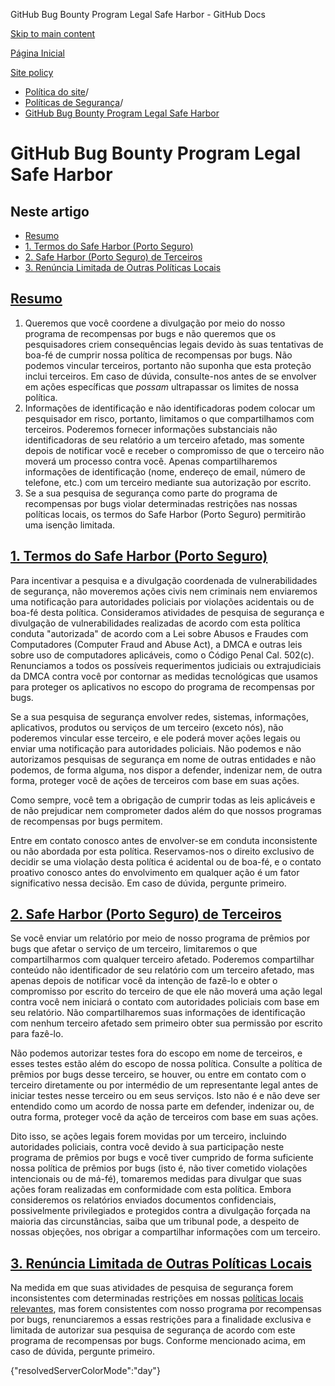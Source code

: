 GitHub Bug Bounty Program Legal Safe Harbor - GitHub Docs

[Skip to main content](#main-content)

[Página Inicial](/pt)

[Site policy](/pt/site-policy)

* [Política do site](/pt/site-policy)/
* [Políticas de Segurança](/pt/site-policy/security-policies)/
* [GitHub Bug Bounty Program Legal Safe Harbor](/pt/site-policy/security-policies/github-bug-bounty-program-legal-safe-harbor)

GitHub Bug Bounty Program Legal Safe Harbor
==========

Neste artigo
----------

* [Resumo](#summary)
* [1. Termos do Safe Harbor (Porto Seguro)](#1-safe-harbor-terms)
* [2. Safe Harbor (Porto Seguro) de Terceiros](#2-third-party-safe-harbor)
* [3. Renúncia Limitada de Outras Políticas Locais](#3-limited-waiver-of-other-site-policies)

[Resumo](#summary)
----------

1. Queremos que você coordene a divulgação por meio do nosso programa de recompensas por bugs e não queremos que os pesquisadores criem consequências legais devido às suas tentativas de boa-fé de cumprir nossa política de recompensas por bugs. Não podemos vincular terceiros, portanto não suponha que esta proteção inclui terceiros. Em caso de dúvida, consulte-nos antes de se envolver em ações específicas que *possam* ultrapassar os limites de nossa política.
2. Informações de identificação e não identificadoras podem colocar um pesquisador em risco, portanto, limitamos o que compartilhamos com terceiros. Poderemos fornecer informações substanciais não identificadoras de seu relatório a um terceiro afetado, mas somente depois de notificar você e receber o compromisso de que o terceiro não moverá um processo contra você. Apenas compartilharemos informações de identificação (nome, endereço de email, número de telefone, etc.) com um terceiro mediante sua autorização por escrito.
3. Se a sua pesquisa de segurança como parte do programa de recompensas por bugs violar determinadas restrições nas nossas políticas locais, os termos do Safe Harbor (Porto Seguro) permitirão uma isenção limitada.

[1. Termos do Safe Harbor (Porto Seguro)](#1-safe-harbor-terms)
----------

Para incentivar a pesquisa e a divulgação coordenada de vulnerabilidades de segurança, não moveremos ações civis nem criminais nem enviaremos uma notificação para autoridades policiais por violações acidentais ou de boa-fé desta política. Consideramos atividades de pesquisa de segurança e divulgação de vulnerabilidades realizadas de acordo com esta política conduta "autorizada" de acordo com a Lei sobre Abusos e Fraudes com Computadores (Computer Fraud and Abuse Act), a DMCA e outras leis sobre uso de computadores aplicáveis, como o Código Penal Cal. 502(c). Renunciamos a todos os possíveis requerimentos judiciais ou extrajudiciais da DMCA contra você por contornar as medidas tecnológicas que usamos para proteger os aplicativos no escopo do programa de recompensas por bugs.

Se a sua pesquisa de segurança envolver redes, sistemas, informações, aplicativos, produtos ou serviços de um terceiro (exceto nós), não poderemos vincular esse terceiro, e ele poderá mover ações legais ou enviar uma notificação para autoridades policiais. Não podemos e não autorizamos pesquisas de segurança em nome de outras entidades e não podemos, de forma alguma, nos dispor a defender, indenizar nem, de outra forma, proteger você de ações de terceiros com base em suas ações.

Como sempre, você tem a obrigação de cumprir todas as leis aplicáveis e de não prejudicar nem comprometer dados além do que nossos programas de recompensas por bugs permitem.

Entre em contato conosco antes de envolver-se em conduta inconsistente ou não abordada por esta política. Reservamos-nos o direito exclusivo de decidir se uma violação desta política é acidental ou de boa-fé, e o contato proativo conosco antes do envolvimento em qualquer ação é um fator significativo nessa decisão. Em caso de dúvida, pergunte primeiro.

[2. Safe Harbor (Porto Seguro) de Terceiros](#2-third-party-safe-harbor)
----------

Se você enviar um relatório por meio de nosso programa de prêmios por bugs que afetar o serviço de um terceiro, limitaremos o que compartilharmos com qualquer terceiro afetado. Poderemos compartilhar conteúdo não identificador de seu relatório com um terceiro afetado, mas apenas depois de notificar você da intenção de fazê-lo e obter o compromisso por escrito do terceiro de que ele não moverá uma ação legal contra você nem iniciará o contato com autoridades policiais com base em seu relatório. Não compartilharemos suas informações de identificação com nenhum terceiro afetado sem primeiro obter sua permissão por escrito para fazê-lo.

Não podemos autorizar testes fora do escopo em nome de terceiros, e esses testes estão além do escopo de nossa política. Consulte a política de prêmios por bugs desse terceiro, se houver, ou entre em contato com o terceiro diretamente ou por intermédio de um representante legal antes de iniciar testes nesse terceiro ou em seus serviços. Isto não é e não deve ser entendido como um acordo de nossa parte em defender, indenizar ou, de outra forma, proteger você da ação de terceiros com base em suas ações.

Dito isso, se ações legais forem movidas por um terceiro, incluindo autoridades policiais, contra você devido à sua participação neste programa de prêmios por bugs e você tiver cumprido de forma suficiente nossa política de prêmios por bugs (isto é, não tiver cometido violações intencionais ou de má-fé), tomaremos medidas para divulgar que suas ações foram realizadas em conformidade com esta política. Embora consideremos os relatórios enviados documentos confidenciais, possivelmente privilegiados e protegidos contra a divulgação forçada na maioria das circunstâncias, saiba que um tribunal pode, a despeito de nossas objeções, nos obrigar a compartilhar informações com um terceiro.

[3. Renúncia Limitada de Outras Políticas Locais](#3-limited-waiver-of-other-site-policies)
----------

Na medida em que suas atividades de pesquisa de segurança forem inconsistentes com determinadas restrições em nossas [políticas locais relevantes](/pt/site-policy), mas forem consistentes com nosso programa por recompensas por bugs, renunciaremos a essas restrições para a finalidade exclusiva e limitada de autorizar sua pesquisa de segurança de acordo com este programa de recompensas por bugs. Conforme mencionado acima, em caso de dúvida, pergunte primeiro.

{"resolvedServerColorMode":"day"}
